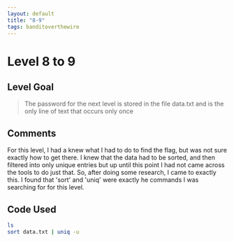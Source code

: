```yaml
---
layout: default
title: "8-9"
tags: banditoverthewire
---
```


# Level 8 to 9

## Level Goal
> The password for the next level is stored in the file data.txt and is the only line of text that occurs only once

## Comments
For this level, I had a knew what I had to do to find the flag, but was not sure exactly how to get there. I knew that the data had to be sorted, and then filtered into only unique entries but up until this point I had not came across the tools to do just that. So, after doing some research, I came to exactly this. I found that 'sort' and 'uniq' were exactly he commands I was searching for for this level.

Code Used
------
```bash
ls
sort data.txt | uniq -u
```
